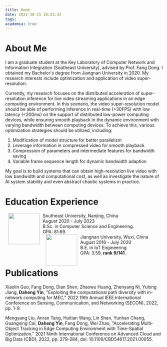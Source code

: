 ```yaml
---
title: Home
date: 2022-10-21 18:21:33
tags:
academia: true
---
```


# About Me

I am a graduate student at the Key Laboratory of Computer Network and Information Integration (Southeast University), advised by Prof. Fang Dong. 
I obtained my Bachelor's degree from Jiangnan University in 2020. 
My research interests include optimization and application of video super-resolution.

Currently, my research focuses on the distributed acceleration of super-resolution inference for live video streaming applications in an edge computing environment.
In this scenario, the video super-resolution model should be able of performing inference in real-time (>30FPS) with low latency (<200ms) on the support of distributed low-power computing devices, while ensuring smooth playback in the dynamic environment with varying bandwidth between computing devices.
To achieve this, various optimization strategies should be utilized, including:

1. Modification of model structure for better parallelism
2. Leverage information in compressed video for smooth playback
3. Compression of parameters and intermediate features for bandwidth saving
4. Variable frame sequence length for dynamic bandwidth adaption

My goal is to build systems that can obtain high-resolution live video with low bandwidth and computational cost, as well as investigate the nature of AI system stability and even abstract chaotic systems in practice.

# Education Experience

<dl>
<dt><img align="left" height="100" hspace="10" src="/img/SEUlogo.png"></dt>
<dt>Southeast University, Nanjing, China</dt>
<dd>August 2020 - July 2023</dd>
<dd>B.Sc. in Computer Science and Engineering.</dd>
<dd>GPA: 81.69.</dd>
<dt><img align="left" height="100" hspace="10" src="/img/JNUlogo.png"></dt>
<dt>Jiangnan University, Wuxi, China</dt>
<dd>August 2016 - July 2020</dd>
<dd>B.E. in IoT Engineering</dd>
<dd>GPA: 3.59, <strong>rank 9/141</strong>.</dd>
</dl>

# Publications

Xiaolin Guo, Fang Dong, Dian Shen, Zhaowu Huang, Zhenyang Ni, Yulong Jiang, **Daheng Yin**, "Exploiting the computational path diversity with in-network computing for MEC," 2022 19th Annual IEEE International Conference on Sensing, Communication, and Networking (SECON), 2022, pp. 1-9.

Mengyang Liu, Anran Tang, Huitian Wang, Lin Shen, Yunhan Chang, Guangxing Cai, **Daheng Yin**, Fang Dong, Wei Zhao, "Accelerating Multi-Object Tracking in Edge Computing Environment with Time-Spatial Optimization," 2021 Ninth International Conference on Advanced Cloud and Big Data (CBD), 2022, pp. 279-284, doi: 10.1109/CBD54617.2021.00055.